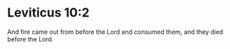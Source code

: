 # Leviticus 10:2

And fire came out from before the Lord and consumed them, and they died before the Lord.
